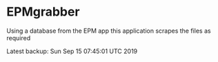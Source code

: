 # EPMgrabber
Using a database from the EPM app this application scrapes the files as required


Latest backup: Sun Sep 15 07:45:01 UTC 2019

